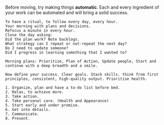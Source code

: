 Before moving, try making things **automatic**. Each and every ingredient of your work can be automated and will bring a solid success. <br>

```
To have a ritual, to follow every day, every hour.
Your morning with plans and decisions.
Refocus a minute in every hour.
Close the day asking: 
Did the plan work? Note backlogs.
What strategy can I repeat or not-repeat the next day?
Do I need to update someone?
Did I progress in learning something that I wanted to?

Morning plans: Prioritize, Plan of Action, Update people, Start and continue with a deep breadth and a smile.

Now define your success. Clear goals. Stack skills. think from first principles, consistent, high-quality output. Prioritise health. 

1. Organize, plan and have a to-do list before bed.
2. Relax, to achieve more.
3. Take action.
4. Take personal care. (Health and Appearance)
5. Start early and under promise.
6. Get into details.
7. Communicate.
8. Present.
```